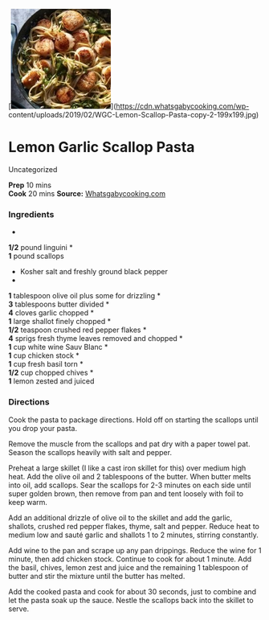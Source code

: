 ﻿

[![](./images/4e8ece6b-3a09-4f95-aabe-328dbcf6386d.jpg)](https://cdn.whatsgabycooking.com/wp-
content/uploads/2019/02/WGC-Lemon-Scallop-Pasta-copy-2-199x199.jpg)

#  Lemon Garlic Scallop Pasta

Uncategorized

  
**Prep** 10 mins  
**Cook** 20 mins
**Source:** [Whatsgabycooking.com](https://whatsgabycooking.com/wprm_print/31695)

###  Ingredients

  *  
**1/2** pound linguini
  *   
**1** pound scallops
  * Kosher salt and freshly ground black pepper
  *   
**1** tablespoon olive oil plus some for drizzling
  *   
**3** tablespoons butter divided
  *   
**4** cloves garlic chopped
  *   
**1** large shallot finely chopped
  *   
**1/2** teaspoon crushed red pepper flakes
  *   
**4** sprigs fresh thyme leaves removed and chopped
  *   
**1** cup white wine Sauv Blanc
  *   
**1** cup chicken stock
  *   
**1** cup fresh basil torn
  *   
**1/2** cup chopped chives
  *   
**1** lemon zested and juiced

###  Directions

Cook the pasta to package directions. Hold off on starting the scallops until
you drop your pasta.

Remove the muscle from the scallops and pat dry with a paper towel pat. Season
the scallops heavily with salt and pepper.

Preheat a large skillet (I like a cast iron skillet for this) over medium high
heat. Add the olive oil and 2 tablespoons of the butter. When butter melts
into oil, add scallops. Sear the scallops for 2-3 minutes on each side until
super golden brown, then remove from pan and tent loosely with foil to keep
warm.

Add an additional drizzle of olive oil to the skillet and add the garlic,
shallots, crushed red pepper flakes, thyme, salt and pepper. Reduce heat to
medium low and sauté garlic and shallots 1 to 2 minutes, stirring constantly.

Add wine to the pan and scrape up any pan drippings. Reduce the wine for 1
minute, then add chicken stock. Continue to cook for about 1 minute. Add the
basil, chives, lemon zest and juice and the remaining 1 tablespoon of butter
and stir the mixture until the butter has melted.

Add the cooked pasta and cook for about 30 seconds, just to combine and let
the pasta soak up the sauce. Nestle the scallops back into the skillet to
serve.

